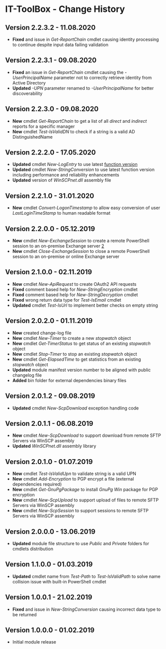# IT-ToolBox - Change History

## Version 2.2.3.2 - 11.08.2020

- **Fixed** and issue in *Get-ReportChain* cmdlet causing identity processing to continue despite input data failing validation

## Version 2.2.3.1 - 09.08.2020

- **Fixed** an issue in *Get-ReportChain* cmdlet causing the *-UserPrincipalName* parameter not to correctly retrieve identity from Active Directory
- **Updated** *-UPN* parameter renamed to *-UserPrincipalName* for better discoverability

## Version 2.2.3.0 - 09.08.2020

- **New** cmdlet *Get-ReportChain* to get a list of all *direct* and *indirect* reports for a specific manager
- **New** cmdlet *Test-IsValidDN* to check if a string is a valid AD DistinguishedName

## Version 2.2.2.0 - 17.05.2020

- **Updated** cmdlet *New-LogEntry* to use latest [function version](https://github.com/PsCustomObject/New-LogEntry)
- **Updated** cmdlet *New-StringConversion* to use latest function version including performance and reliability enhancements
- **Updated** version of *WinSCPnet.dll* assembly file

## Version 2.2.1.0 - 31.01.2020

- **New** cmdlet *Convert-LogonTimestamp* to allow easy conversion of user *LastLoginTimeStamp* to human readable format

## Version 2.2.0.0 - 05.12.2019

- **New** cmdlet *New-ExchangeSession* to create a remote PowerShell session to an on-premise Exchange server [2](https://github.com/PsCustomObject/IT-ToolBox/issues/2)
- **New** cmdlet *Close-ExchangeSession* to close a remote PowerShell session to an on-premise or online Exchange server

## Version 2.1.0.0 - 02.11.2019

- **New** cmdlet *New-ApiRequest* to create OAuth2 API requests
- **Fixed** comment based help for *New-StringEncryption* cmdlet
- **Fixed** comment based help for *New-StringDecryption* cmdlet
- **Fixed** wrong return data type for *Test-IsEmail* cmdlet
- **Updated** cmdlet *Test-IsUrl* to implement better checks on empty string

## Version 2.0.2.0 - 01.11.2019

- **New** created change-log file
- **New** cmdlet *New-Timer* to create a new *stopwatch* object
- **New** cmdlet *Get-TimerStatus* to get status of an existing *stopwatch* object
- **New** cmdlet *Stop-Timer* to stop an existing *stopwatch* object
- **New** cmdlet *Get-ElapsedTime* to get statistics from an existing *stopwatch* object
- **Updated** module manifest version number to be aligned with public changelog file
- **Added** bin folder for external dependencies binary files

## Version 2.0.1.2 - 09.08.2019

- **Updated** cmdlet *New-ScpDownload* exception handling code

## Version 2.0.1.1 - 06.08.2019

- **New** cmdlet *New-ScpDownload* to support download from remote SFTP Servers via WinSCP assembly
- **Updated** *WinSCPnet.dll* assembly library

## Version 2.0.1.0 - 01.07.2019

- **New** cmdlet *Test-IsValidUpn* to validate string is a valid UPN
- **New** cmdlet *Add-Encryption* to PGP encrypt a file (external dependencies required)
- **New** cmdlet *Get-GnuPgPackage* to install *GnuPg Win* package for PGP encryption
- **New** cmdlet *New-ScpUpload* to support upload of files to remote SFTP Servers via WinSCP assembly
- **New** cmdlet *New-ScpSession* to support sessions to remote SFTP Servers via WinSCP assembly 

## Version 2.0.0.0 - 13.06.2019

- **Updated** module file structure to use *Public* and *Private* folders for cmdlets distribution

## Version 1.1.0.0 - 01.03.2019

- **Updated** cmdlet name from *Test-Path* to *Test-IsValidPath* to solve name collision issue with built-in PowerShell cmdlet

## Version 1.0.0.1 - 21.02.2019

- **Fixed** and issue in *New-StringConversion* causing incorrect data type to be returned

## Version 1.0.0.0 - 01.02.2019

- Initial module release
